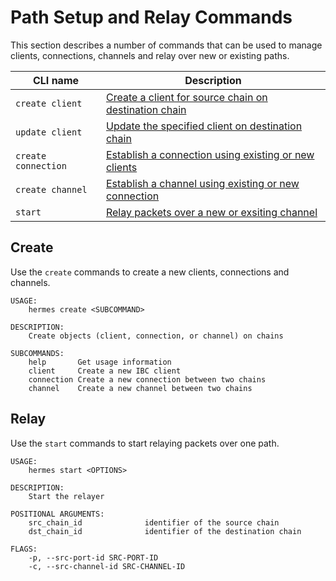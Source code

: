 # Path Setup and Relay Commands

This section describes a number of commands that can be used to manage clients, connections, channels and relay over new or existing  paths.

| CLI name               | Description                                                                                                     |
| ---------------------- | --------------------------------------------------------------------------------------------------------------- |
| `create client`        | [Create a client for source chain on destination chain](./clients.html#create-client)                         |
| `update client`        | [Update the specified client on destination chain](./clients.html#update-client)                              |
| `create connection`    | [Establish a connection using existing or new clients](./connections.html#establish-connection)                            |
| `create channel`       | [Establish a channel using existing or new connection](./channels.html#establish-channel)                            |
| `start`                | [Relay packets over a new or exsiting channel](./packets.html#start)                            |


## Create 
Use the `create` commands to create a new clients, connections and channels.

```shell
USAGE:
    hermes create <SUBCOMMAND>

DESCRIPTION:
    Create objects (client, connection, or channel) on chains

SUBCOMMANDS:
    help       Get usage information
    client     Create a new IBC client
    connection Create a new connection between two chains
    channel    Create a new channel between two chains
```

## Relay 
Use the `start` commands to start relaying packets over one path.

```shell
USAGE:
    hermes start <OPTIONS>

DESCRIPTION:
    Start the relayer

POSITIONAL ARGUMENTS:
    src_chain_id              identifier of the source chain
    dst_chain_id              identifier of the destination chain

FLAGS:
    -p, --src-port-id SRC-PORT-ID
    -c, --src-channel-id SRC-CHANNEL-ID
```
